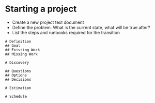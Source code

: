 # Starting a project
* Create a new project text document
* Define the problem. What is the current state, what will be true after?
* List the steps and runbooks required for the transition
```
# Definition
## Goal
## Existing Work
## Missing Work

# Discovery

## Questions
## Options
## Decisions

# Estimation

# Schedule
```